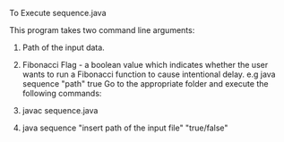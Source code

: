 To Execute sequence.java

This program takes two command line arguments:
1. Path of the input data.
2. Fibonacci Flag - a boolean value which indicates whether the user wants to run a Fibonacci function to cause intentional delay.
    e.g java sequence "path" true 
Go to the appropriate folder and execute the following commands:

1. javac sequence.java
2. java sequence "insert path of the input file" "true/false"